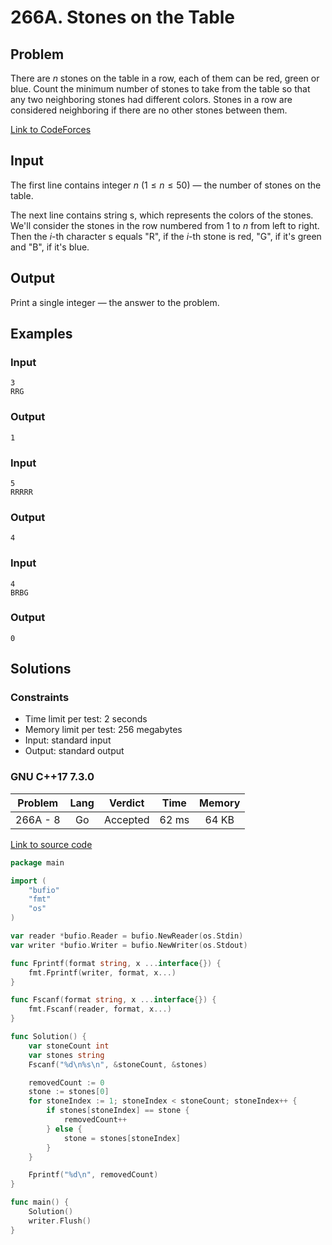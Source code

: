 # 266A. Stones on the Table

## Problem

There are $n$ stones on the table in a row, each of them can be red, green or blue. Count the minimum number of stones to take from the table so that any two neighboring stones had different colors. Stones in a row are considered neighboring if there are no other stones between them.

[Link to CodeForces](https://codeforces.com/problemset/problem/266/A)

## Input

The first line contains integer $n$ ($1 \leq n \leq 50$) — the number of stones on the table.

The next line contains string s, which represents the colors of the stones. We'll consider the stones in the row numbered from $1$ to $n$ from left to right. Then the $i$-th character s equals "R", if the $i$-th stone is red, "G", if it's green and "B", if it's blue.

## Output

Print a single integer — the answer to the problem.

## Examples

### Input

```
3
RRG
```

### Output

```
1
```

### Input

```
5
RRRRR
```

### Output

```
4
```

### Input

```
4
BRBG
```

### Output

```
0
```

## Solutions

### Constraints

  - Time limit per test: 2 seconds
  - Memory limit per test: 256 megabytes
  - Input: standard input
  - Output: standard output

### GNU C++17 7.3.0

| Problem  |    Lang   |  Verdict | Time  | Memory |
|:--------:|:---------:|:--------:|:-----:|:------:|
| 266A - 8 |     Go    | Accepted | 62 ms |  64 KB |

[Link to source code](solution.go)

```go
package main

import (
	"bufio"
	"fmt"
	"os"
)

var reader *bufio.Reader = bufio.NewReader(os.Stdin)
var writer *bufio.Writer = bufio.NewWriter(os.Stdout)

func Fprintf(format string, x ...interface{}) {
	fmt.Fprintf(writer, format, x...)
}

func Fscanf(format string, x ...interface{}) {
	fmt.Fscanf(reader, format, x...)
}

func Solution() {
	var stoneCount int
	var stones string
	Fscanf("%d\n%s\n", &stoneCount, &stones)

	removedCount := 0
	stone := stones[0]
	for stoneIndex := 1; stoneIndex < stoneCount; stoneIndex++ {
		if stones[stoneIndex] == stone {
			removedCount++
		} else {
			stone = stones[stoneIndex]
		}
	}

	Fprintf("%d\n", removedCount)
}

func main() {
	Solution()
	writer.Flush()
}
```
